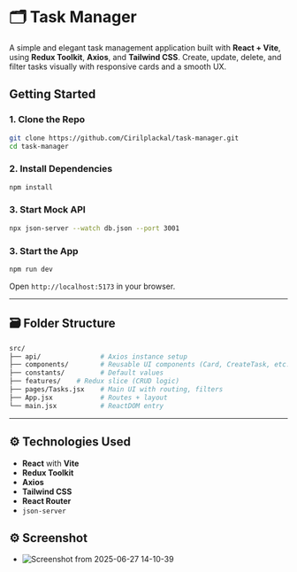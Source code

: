 
# 🗂️ Task Manager

A simple and elegant task management application built with **React + Vite**, using **Redux Toolkit**, **Axios**, and **Tailwind CSS**. Create, update, delete, and filter tasks visually with responsive cards and a smooth UX.

## Getting Started

### 1. Clone the Repo

```bash
git clone https://github.com/Cirilplackal/task-manager.git
cd task-manager
````

### 2. Install Dependencies

```bash
npm install
```

### 3. Start Mock API

```bash
npx json-server --watch db.json --port 3001
```
### 3. Start the App

```bash
npm run dev
```

Open `http://localhost:5173` in your browser.

---

## 🗃️ Folder Structure

```bash
src/
├── api/               # Axios instance setup
├── components/        # Reusable UI components (Card, CreateTask, etc.)
├── constants/         # Default values
├── features/    # Redux slice (CRUD logic)
├── pages/Tasks.jsx    # Main UI with routing, filters
├── App.jsx            # Routes + layout
└── main.jsx           # ReactDOM entry
```

---

## ⚙️ Technologies Used

* **React** with **Vite**
* **Redux Toolkit**
* **Axios**
* **Tailwind CSS**
* **React Router**
* `json-server`

## ⚙️ Screenshot
* ![Screenshot from 2025-06-27 14-10-39](https://github.com/user-attachments/assets/d6db4e8b-a1a8-4c1f-ad88-d926daae79cc)


